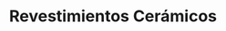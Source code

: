---
title: "Revestimientos Cerámicos"
url: /ciudad-autonoma-de-buenos-aires/revestimientos-ceramicos/
shop: Baumarkt
---